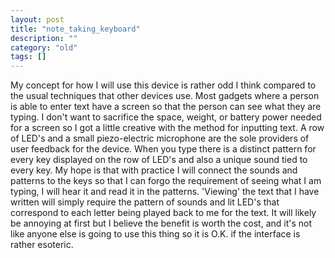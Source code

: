 ```yaml
---
layout: post
title: "note_taking_keyboard"
description: ""
category: "old"
tags: []
---
```



My concept for how I will use this device is rather odd I think compared to the usual techniques that other devices use. Most gadgets where a person is able to enter text have a screen so that the person can see what they are typing. I don't want to sacrifice the space, weight, or battery power needed for a screen so I got a little creative with the method for inputting text. A row of LED's and a small piezo-electric microphone are the sole providers of user feedback for the device. When you type there is a distinct pattern for every key displayed on the row of LED's and also a unique sound tied to every key. My hope is that with practice I will connect the sounds and patterns to the keys so that I can forgo the requirement of seeing what I am typing, I will hear it and read it in the patterns. 'Viewing' the text that I have written will simply require the pattern of sounds and lit LED's that correspond to each letter being played back to me for the text. It will likely be annoying at first but I believe the benefit is worth the cost, and it's not like anyone else is going to use this thing so it is O.K. if the interface is rather esoteric.
